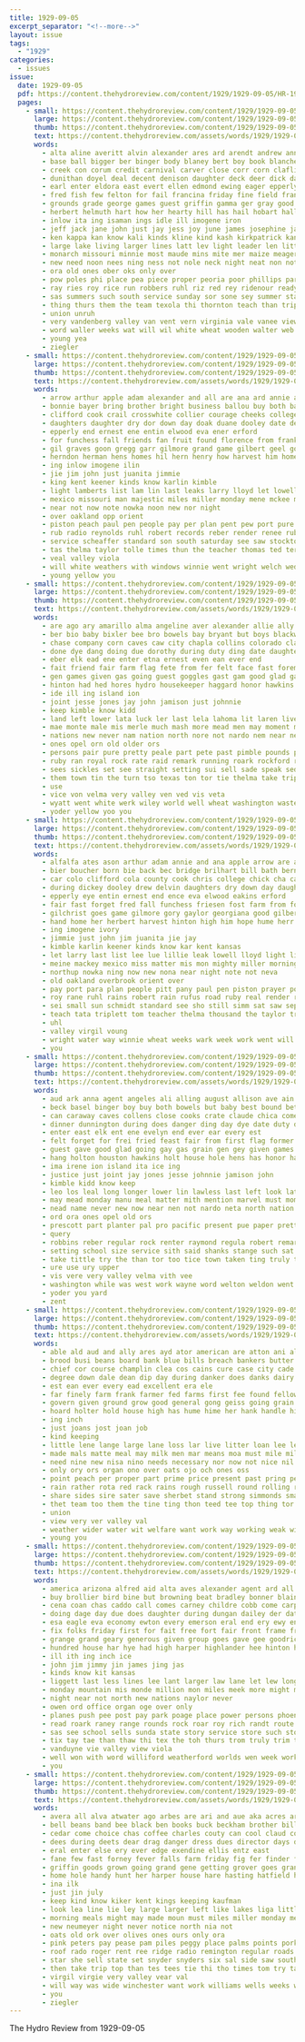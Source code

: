 ```yaml
---
title: 1929-09-05
excerpt_separator: "<!--more-->"
layout: issue
tags:
  - "1929"
categories:
  - issues
issue:
  date: 1929-09-05
  pdf: https://content.thehydroreview.com/content/1929/1929-09-05/HR-1929-09-05.pdf
  pages:
    - small: https://content.thehydroreview.com/content/1929/1929-09-05/small/HR-1929-09-05-01.jpg
      large: https://content.thehydroreview.com/content/1929/1929-09-05/large/HR-1929-09-05-01.jpg
      thumb: https://content.thehydroreview.com/content/1929/1929-09-05/thumbnails/HR-1929-09-05-01.jpg
      text: https://content.thehydroreview.com/assets/words/1929/1929-09-05/HR-1929-09-05-01.txt
      words:
        - alta aline averitt alvin alexander ares ard arendt andrew anna adkins able austell and annie age avera alley american arends august army art anthony are all arm america ago
        - base ball bigger ber binger body blaney bert boy book blanche business began bale best bennie box brought born begin bro brings blakley back blue big boys bixler bass bright bill bank bob branson both basket busi bride but better brain brother been
        - creek con corum credit carnival carver close corr corn claflin channel cane cause came college cotton cole cleveland coates curnutt cox clarence come care can christian col city coy cash craig company colorado clyde colony cook chris chery charleston church cleo clever cake
        - dunithan doyel deal decent denison daughter deck deer dick day dungan delta davidson der daugherty dauth duke death days done drew dinner dunn during degree daughters dakota
        - earl enter eldora east evert ellen edmond ewing eager epperly emma else est eda edwards enid every ever
        - fred fish few felton for fail francina friday fine field frank ferris fall frist fort friends from fair favor flood fam first fath fin ford fruit farmer farm frost flakes folsom
        - grounds grade george games guest griffin gamma ger gray good grand geary gone greeley game groom glad gilchrist gin grain gave given goss goshen gil
        - herbert helmuth hart how her hearty hill has hail hobart halls home hore homa humes hesser high holter hazel ham him hardware house howard henkes had hafer henke harold helen hool hydro hall hosey held henry hinton hills
        - inlow ita ing isaman ings idle ill imogene iron
        - jeff jack jane john just jay jess joy june james josephine janna jones joseph joe
        - ken kappa kan know kali kinds kline kind kash kirkpatrick kansas
        - large lake living larger lines latt lev light leader len little lee live louis last lot lay left levers luke life ler learned lemon league late land lege leon lands latter
        - monarch missouri minnie most maude mins mite mer maize meager meal miss major monday made mabel miller much men morning mey main mcpherson must morgan mcbride mountain marie mis matt might marri mar masters many money mazen
        - new need noon nees ning ness not nole neck night neat non note now
        - ora old ones ober oks only over
        - pow poles phi place pea piece proper peoria poor phillips parkins pritchard pack peabody purcell past paul present people price part patterson plain proud pastor
        - ray ries roy rice run robbers ruhl riz red rey ridenour ready riggs raney rank robert reno root ramey rath
        - sas summers such south service sunday sor sone sey summer stange shown show scott seifert street schol second station sun school season score scripture small sale son saturday springs six state say springfield serum smith stock september story sherman see store schools soon seven suggs she shows short socie sons seed sweat
        - thing thurs them the team texola thi thornton teach than trip take tak top taylor thacker thomas too texas tennessee trees tian then telling
        - union unruh
        - very vandenberg valley van vent vern virginia vale vanee view
        - word waller weeks wat will wil white wheat wooden walter web west worthy week wee wife wyatt winter way well winters wheel went western won wayne ward world with worth wade was work willing wash working while werk weatherford willingham
        - young yea
        - ziegler
    - small: https://content.thehydroreview.com/content/1929/1929-09-05/small/HR-1929-09-05-02.jpg
      large: https://content.thehydroreview.com/content/1929/1929-09-05/large/HR-1929-09-05-02.jpg
      thumb: https://content.thehydroreview.com/content/1929/1929-09-05/thumbnails/HR-1929-09-05-02.jpg
      text: https://content.thehydroreview.com/assets/words/1929/1929-09-05/HR-1929-09-05-02.txt
      words:
        - arrow arthur apple adam alexander and all are ana ard annie alva aman alfalfa
        - bonnie bayer bring brother bright business ballou buy both baker barnes bur bath bussell boucher baldwin blum block brate bill bert bell back born bickell brecht brought better ber binger brilhart bertha been byram boyd
        - clifford cook crail crosswhite collier courage cheeks college car cousin cola cream clark cross credit cruzan call company city county chick camp colo coco caddo con cody
        - daughters daughter dry dor down day doak duane dooley date delvin dinner during
        - epperly end ernest ene entin elwood eva ener erford
        - for funchess fall friends fan fruit found florence from frank falls farm farmer fair forget fam flaming fry fast friday fred friesen
        - gil graves goon gregg garr gilmore grand game gilbert geel goes george grain given gillette getting gaylor goldie
        - herndon herman hens homes hil hern henry how harvest him home hammer hume hook hin hand hope hinton herbert hatfield hot hold helge hart heine hamilton hee hydro her has heinz
        - ing inlow imogene ilin
        - jie jim john just juanita jimmie
        - king kent keener kinds know karlin kimble
        - light lamberts list lam lin last leaks larry lloyd let lowell left leak lucile lillie
        - mexico missouri man majestic miles miller monday mene mckee mis morning magner mcalester mound marx matter martin made miss may maud mary mackey moser more
        - near not now note nowka noon new nor night
        - over oakland opp orient
        - piston peach paul pen people pay per plan pent pew port pure pleasant pany power
        - rub radio reynolds ruhl robert records reber render renee ruby rain rush rufus rockhold rains royal roof ridge remedies ready road roy rode
        - service scheaffer standard son south saturday see saw stockton sam soy sturgell small steele sat spies six sho still sunday soap sebastian story schaffner sell show smith start season she simm schools stout supper sun september springs sick
        - tas thelma taylor tolle times thun the teacher thomas ted terai thom tom ton thomason triplett thousand than tobe tillman town them trip
        - veal valley viola
        - will white weathers with windows winnie went wright welch wedding weeks william wark wonder was west work wife weatherford wheat week
        - young yellow you
    - small: https://content.thehydroreview.com/content/1929/1929-09-05/small/HR-1929-09-05-03.jpg
      large: https://content.thehydroreview.com/content/1929/1929-09-05/large/HR-1929-09-05-03.jpg
      thumb: https://content.thehydroreview.com/content/1929/1929-09-05/thumbnails/HR-1929-09-05-03.jpg
      text: https://content.thehydroreview.com/assets/words/1929/1929-09-05/HR-1929-09-05-03.txt
      words:
        - are ago ary amarillo alma angeline aver alexander allie ally ane amer august ain ast ari all ali arel ade aue ard agent anil and able acre accord angeles
        - ber bio baby bixler bee bro bowels bay bryant but boys blackwell binger bran been bill best beek bound both bus brothers babl
        - chase company corn caves caw city chapla collins colorado claude citizen course cherie close craig counter card can cash char coro curd cream clove cooks collens cain cane come charles caraway chapin child crate che carn
        - done dye dang doing due dorothy during duty ding date daughter day deo daughters dinner dunnington does
        - eber elk ead ene enter etna ernest even ean ever end
        - fait friend fair farm flag fete from fer felt face fast foreman ford feast friends frank fried first for fill few forget
        - gen games given gas going guest goggles gast gam good glad gave goes
        - hinton had hed hores hydro housekeeper haggard honor hawkins herndon holton hem hole home him honesty hand held holt has hope her house how homa haye hang high hak hun
        - ide ill ing island ion
        - joint jesse jones jay john jamison just johnnie
        - keep kimble know kidd
        - land left lower lata luck ler last lela lahoma lit laren live los lad lota little large lawton life leo look later leghorn longer lading lee long laws
        - mae monte male mis merle much mash more mead men may moment mer mention monda miller matters many marvel mon main market matter miss manu missouri must marion monday
        - nations new never nam nation north nore not nardo nem near neat now name nie nannie
        - ones opel orn old older ors
        - persons pair pure pretty peale part pete past pimble pounds pam plant pate pica pleasant pro present penn pac paper pang per
        - ruby ran royal rock rate raid remark running roark rockford real rath reber raymond reno rosamond ret ross richert roof regular robbins record
        - sees sickles set see straight setting sui sell sade speak sedan style saw second smart sane say sunday shee street seat sacks state seon said standard station sears stinson size shi store stock staple sleep school surplus sun sayre secret smith sas smaller such september shore san surprise service special sen sugar sip sat stolen story shorts short son sylvester soon stange sale score
        - them town tin the turn tso texas ton tor tie thelma take trip too than ted tittle teach ting truly try tater taken
        - use
        - vice von velma very valley ven ved vis veta
        - wyatt went white werk wiley world well wheat washington waste word why weight wale want wilson weatherford west worlds was work while week wayne with watson way will win weldon
        - yoder yellow yoo you
    - small: https://content.thehydroreview.com/content/1929/1929-09-05/small/HR-1929-09-05-04.jpg
      large: https://content.thehydroreview.com/content/1929/1929-09-05/large/HR-1929-09-05-04.jpg
      thumb: https://content.thehydroreview.com/content/1929/1929-09-05/thumbnails/HR-1929-09-05-04.jpg
      text: https://content.thehydroreview.com/assets/words/1929/1929-09-05/HR-1929-09-05-04.txt
      words:
        - alfalfa ates ason arthur adam annie and ana apple arrow are all acre alva
        - bier boucher born bie back bec bridge brilhart bill bath bernard both better boyles bring ballou bur bell byrum been bickell bonnie bertha baby block brought business bethel baldwin belle blum bright bickel barne baker buy buckles
        - car colo clifford cola county cook chris college chick cha caddo company church crosswhite courage con cousin cor cross cecil clark city cai clar camp carlin collier crail cruzan cody cream coco clarence
        - during dickey dooley drew delvin daughters dry down day daughter doak dinner duane dorothy date
        - epperly eye entin ernest end ence eva elwood eakins erford
        - fair fast forget fred fall funchess friesen fost farm from for friday florence friends friese fry farmer fruit far found
        - gilchrist goes game gilmore gory gaylor georgiana good gilbert grace gale grain getting going gillette george gay grand garr given geary
        - hand home her herbert harvest hinton high him hope hume herr heinz hamilton hin heine has hook hammer hart hie hatfield herman hot homes henry hydro how herndon heise hower
        - ing imogene ivory
        - jimmie just john jim juanita jie jay
        - kimble karlin keener kinds know kar kent kansas
        - let larry last list lee lue lillie leak lowell lloyd light little lin leaks left lucile lambert lemen lam lavance
        - meine mackey mexico miss matter mis mon mighty miller morning martin monday mckee man miles mary moser materia mor mcalester mil missouri mound may mccain majestic more made mount maud
        - northup nowka ning now new nona near night note not neva
        - old oakland overbrook orient over
        - pay port para plan people pitt pany paul pen piston prayer power per pure prier peach pleasant pete pent
        - roy rane ruhl rains robert rain rufus road ruby real render reg rockhold records royal roof rado ready razor radio rush rode remedies ray
        - sei small sun schmidt standard see sho still simm sat saw september son supper service springfield sell smith sullins soc sunda seiling sam story start season springs sick six stockton sister sleep soap spies scheaffer schools sebastian saturday school steele she sturgell sunday show sund schaffner
        - teach tata triplett tom teacher thelma thousand the taylor tren ted thomas town thomason tobe thom them tillman times tol texas trip than
        - uhl
        - valley virgil voung
        - wright water way winnie wheat weeks wark week work went will weatherford wonders welch wife wonder was wally wil white west wilson with whitchurch weather windows wedding wilma
        - you
    - small: https://content.thehydroreview.com/content/1929/1929-09-05/small/HR-1929-09-05-05.jpg
      large: https://content.thehydroreview.com/content/1929/1929-09-05/large/HR-1929-09-05-05.jpg
      thumb: https://content.thehydroreview.com/content/1929/1929-09-05/thumbnails/HR-1929-09-05-05.jpg
      text: https://content.thehydroreview.com/assets/words/1929/1929-09-05/HR-1929-09-05-05.txt
      words:
        - aud ark anna agent angeles ali alling august allison ave ain and american are able allie ally ago art alexander ange ard ameri alma acre amor all
        - beck basel binger boy buy both bowels but baby best bound better bout ber bran beek bee bill been bixler
        - can caraway caves collens close cooks crate claude chica come cash char corn clinton chase counter certain chapin card city colorado chay cord coby collins course con chan cream came craig child cane
        - dinner dunnington during does danger ding day dye date duty duce done
        - enter east elk ent ene evelyn end ever ear every est
        - felt forget for frei fried feast fair from first flag former fill ford fun few frank fie fait fender farm fore friends fath far floyd foreman farms face font friend
        - guest gave good glad going gay gas grain gen gey given games gam german grown goes
        - hang holton houston hawkins holt house hole hens has honor hand half him had held her hed hope homa hinton how haggard high hydro honesty home heres
        - ima irene ion island ita ice ing
        - justice just joint jay jones jesse johnnie jamison john
        - kimble kidd know keep
        - leo los leal long longer lower lin lawless last left look later lay little live lee lading land large lawton luck louis
        - may mead monday manu meal matter mith mention marvel must moment most miller many miss missouri might matters monte marion much market mana mou merle made more mash
        - nead name never new now near nen not nardo neta north nation
        - ord ora ones opel old ors
        - prescott part planter pal pro pacific present pue paper pretty plan price pleasure plant pies pounds phoenix profit per person pin pleasant place
        - query
        - robbins reber regular rock renter raymond regula robert remark ran rockford ress reau raw roof rate reasons roark rath riddell richert running reno ren rog
        - setting school size service sith said shanks stange such sat sept sickles sirls state sale second stinson september sacks straight say sedan smaller salt station seed style states shorts story sell stolen speak sunday sleep storm store soon san standard short sylvester surprise score sayre shipper staple show steen smart surplus sen sis son sugar saw secret street sturdy stock special ship
        - take tittle try the than tor too tice town taken ting truly ted tori texas them teach trip ture
        - ure use ury upper
        - vis vere very valley velma vith vee
        - washington while was west work wayne word welton weldon went with white want well wee waste win world weight watson wand why way wiley wyatt will wern week weatherford worlds war
        - yoder you yard
        - zent
    - small: https://content.thehydroreview.com/content/1929/1929-09-05/small/HR-1929-09-05-06.jpg
      large: https://content.thehydroreview.com/content/1929/1929-09-05/large/HR-1929-09-05-06.jpg
      thumb: https://content.thehydroreview.com/content/1929/1929-09-05/thumbnails/HR-1929-09-05-06.jpg
      text: https://content.thehydroreview.com/assets/words/1929/1929-09-05/HR-1929-09-05-06.txt
      words:
        - able ald aud and ally ares ayd ator american are atton ani all allon amo ale alfalfa
        - brood busi beans board bank blue bills breach bankers butter balance business bas bunk bie barrow both break banker buy barley bard banks but been born big best boards brown bran brad balan bada better
        - chief cor course champlin clea cos cains cure case city cade car conception coffee cast colebank corn con cream county can congress cost
        - degree down dale dean dip day during danker does danks dairy death deus
        - est ean ever every ead excellent era ele
        - far finely farm frank farmer fed farms first fee found fellows for folly farrow from factor former fresh fore
        - govern given ground grow good general gong geiss going grain gett glass grata group
        - hoard holter hold house high has hume hime her hank handle hina hax hydro herd horn hes hand hest had hot him hence how health hak hay
        - ing inch
        - just joans jost joan job
        - kind keeping
        - little lene lange large lane loss lar live litter loan lee lessen lal likely luck
        - made mals matte meal may milk men mar means moa must mile mill more man much major most market mith many money
        - need nine new nisa nino needs necessary nor now not nice nil nees novel nade
        - only ory ors organ ono over oats ojo och ones oss
        - point peach per proper part prime price present past pring peel plan pine people pounds private pau purdue public pay powers plenty pound
        - rain rather rota red rack rains rough russell round rolling reasons record regular
        - share sides sire sater save sherbet stand strong simmonds small size such setting seta say sary storm service state sion safer shed sees son september station shown sey show store shea soon sow sat supply soll subject
        - thet team too them the tine ting thon teed tee top thing tor than tank tow ture tian thea tha trom ton ten try tat tole towns tilk toda
        - union
        - view very ver valley val
        - weather wider water wit welfare want work way working weak will with winter wort world wheat while was wide worthy wank wonders war worth well welding
        - young you
    - small: https://content.thehydroreview.com/content/1929/1929-09-05/small/HR-1929-09-05-07.jpg
      large: https://content.thehydroreview.com/content/1929/1929-09-05/large/HR-1929-09-05-07.jpg
      thumb: https://content.thehydroreview.com/content/1929/1929-09-05/thumbnails/HR-1929-09-05-07.jpg
      text: https://content.thehydroreview.com/assets/words/1929/1929-09-05/HR-1929-09-05-07.txt
      words:
        - america arizona alfred aid alta aves alexander agent ard all are ask aud app and
        - buy brollier bird bine but browning beat bradley bonner blaine bandy been bobbie better bring bryan banner brother back band baccus best butler bay book beams bain business baby bob bert buyers burris bunk
        - cena coan chas caddo call comes carney childre cobb come carpenter cummings constant car came clinton case corns cry cattle cons can church chy child city courts col
        - doing dage day due does daughter during dungan dailey der date dollar dewey dos days
        - esa eagle eva economy ewton every emerson eral end ery ewy entz elmer early
        - fix folks friday first for fait free fort fair front frame friends famous farm fake fins fame fine fah fisher ferguson former few folk flow fall from florida
        - grange grand geary generous given group goes gave gee goodrich george gers gallon gotebo gor gus
        - hundred house har hye had high harper highlander hee hinton has hands headrick hydro homa half her hobart home hamilton
        - ill ith ing inch ice
        - john jim jimmy jin james jing jas
        - kinds know kit kansas
        - liggett last less lines lee lant larger law lane let lew long lauder les laren left line large ling low lad
        - monday mountain mis monde million mon miles meek more might much moun mound may miss mechanic mau morning many midway morris
        - night near not north new nations naylor never
        - owen ord office organ oge over only
        - planes push pee post pay park poage place power persons phoenix price paper payne par
        - read roark raney range rounds rock roar roy rich randt route royal room riggs record rufe
        - sas see school sells sunda state story service store such stoy stafford smart style six sun sales save sale shows sac stow stephenson staples sell sept smith sandlin sullivan sunday scot she sad star son show sents
        - tix tay tae than thaw thi tex the toh thurs trom truly trim ten tes tat terrible tenor then tell thompson tain tie them tha
        - vanduyne vie valley view viola
        - well won with word williford weatherford worlds wen week work wit world works wears write wair was wil will wide while why
        - you
    - small: https://content.thehydroreview.com/content/1929/1929-09-05/small/HR-1929-09-05-08.jpg
      large: https://content.thehydroreview.com/content/1929/1929-09-05/large/HR-1929-09-05-08.jpg
      thumb: https://content.thehydroreview.com/content/1929/1929-09-05/thumbnails/HR-1929-09-05-08.jpg
      text: https://content.thehydroreview.com/assets/words/1929/1929-09-05/HR-1929-09-05-08.txt
      words:
        - avera all alva atwater ago arbes are ari and aue aka acres arizona arie
        - bell beans band bee black ben books buck beckham brother bill block bros best bea barren ber been brothers but bacon book both box bills bixler bring baptist blue bars
        - cedar come choice chas coffee charles couty can cool claud con colo canyon condi city cant came cliff
        - dees during deets dear drag danger dress dues director days den day date
        - eral enter else ery ever edge exendine ellis entz east
        - fane few fast forney fever falls farm friday fig fer finder first from frank flowers field faster falling fall for fair fine
        - griffin goods grown going grand gene getting grover goes granite good ghering green guns gin grapes gram gue grippe given george gordon
        - home hole handy hunt her harper house hare hasting hatfield hunting has hills high hydro health had
        - ina ilk
        - just jin july
        - keep kind know kiker kent kings keeping kaufman
        - look lea line lie ley large larger left like lakes liga little leather lay last long late
        - morning meals might may made moun must miles miller monday members million mills most meny money more mexico many
        - new neumeyer night never notice north nia not
        - oats old ork over olives ones ours only ora
        - pink peters pay pease pam piles peggy place palms points pork pic plants pee pound part per patience pleasant pretty public pounds people pine pery price pop pro pepper peaches
        - roof rado roger rent ree ridge radio remington regular roads roo river reef read
        - star she sell state set snyder snyders six sal side saw south signs sunday standard such soap sans say smile suit school style speedy states see saturday shells shropshire service season sands severt sylvester september sand sodders sale store son seems
        - then take trip top than tes tees tie thi tho times tom try taylor thing ting the tol too tosh tor texas tree them town
        - virgil virgie very valley vear val
        - will way was wide winchester want work williams wells weeks wheat william washita wash wright wild white with went words wagon week wind wil west walter word
        - you
        - ziegler
---
```


The Hydro Review from 1929-09-05

<!--more-->

